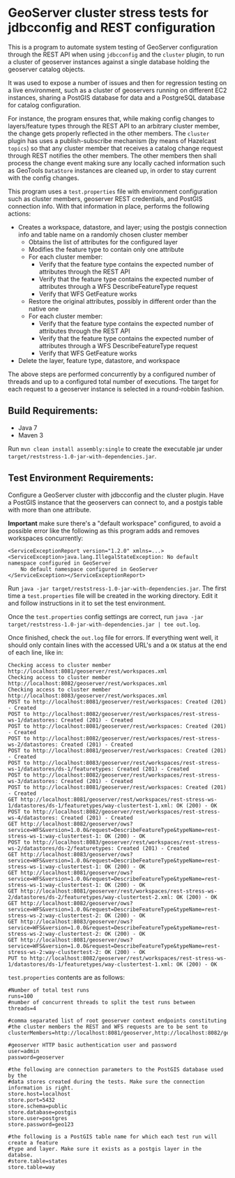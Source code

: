 # GeoServer cluster stress tests for jdbcconfig and REST configuration

This is a program to automate system testing of GeoServer configuration through the REST API when using `jdbcconfig` and the `cluster` plugin, to run a cluster of geoserver instances against a single database holding the geoserver catalog objects.

It was used to expose a number of issues and then for regression testing on a live environment, such as a cluster of geoservers running on different EC2 instances, sharing a PostGIS database for data and a PostgreSQL database for catalog configuration.

For instance, the program ensures that, while making config changes to layers/feature types through the REST API to an arbitrary cluster member, the change gets properly reflected in the other members.
The `cluster` plugin has uses a publish-subscribe mechanism (by means of Hazelcast `topics`) so that any cluster member that receives a catalog change request through REST notifies the other members. The other members then shall process the change event making sure any locally cached information such as GeoTools `DataStore` instances are cleaned up, in order to stay current with the config changes.

This program uses a `test.properties` file with environment configuration such as cluster members, geoserver REST credentials, and PostGIS connection info. With that information in place, performs the following actions:

* Creates a workspace, datastore, and layer; using the postgis connection info and table name on a randomly chosen cluster member
	* Obtains the list of attributes for the configured layer
	* Modifies the feature type to contain only one attribute
	* For each cluster member:
		* Verify that the feature type contains the expected number of attributes through the REST API
		* Verify that the feature type contains the expected number of attributes through a WFS DescribeFeatureType request
		* Verify that WFS GetFeature works
	* Restore the original attributes, possibly in different order than the native one
	* For each cluster member:
		* Verify that the feature type contains the expected number of attributes through the REST API
		* Verify that the feature type contains the expected number of attributes through a WFS DescribeFeatureType request
		* Verify that WFS GetFeature works
* Delete the layer, feature type, datastore, and workspace

The above steps are performed concurrently by a configured number of threads and up to a configured total number of executions.
The target for each request to a geoserver instance is selected in a round-robbin fashion.

## Build Requirements:
* Java 7
* Maven 3

Run `mvn clean install assembly:single` to create the executable jar under `target/reststress-1.0-jar-with-dependencies.jar`. 

## Test Environment Requirements:
Configure a GeoServer cluster with jdbcconfig and the cluster plugin.
Have a PostGIS instance that the geoservers can connect to, and a postgis table with more than one attribute.

**Important** make sure there's a "default workspace" configured, to avoid a possible error like the following as this program adds and removes workspaces concurrently:

	<ServiceExceptionReport version="1.2.0" xmlns=...>
	<ServiceException>java.lang.IllegalStateException: No default namespace configured in GeoServer
		No default namespace configured in GeoServer
	</ServiceException></ServiceExceptionReport>
 
Run `java -jar target/reststress-1.0-jar-with-dependencies.jar`.
The first time a `test.properties` file will be created in the working directory. Edit it and follow instructions in it to set the test environment.

Once the `test.properties` config settings are correct, run `java -jar target/reststress-1.0-jar-with-dependencies.jar | tee out.log`.

Once finished, check the `out.log` file for errors. If everything went well, it should only contain lines with the accessed URL's and a `OK` status at the end of each line, like in:

	Checking access to cluster member http://localhost:8081/geoserver/rest/workspaces.xml
	Checking access to cluster member http://localhost:8082/geoserver/rest/workspaces.xml
	Checking access to cluster member http://localhost:8083/geoserver/rest/workspaces.xml
	POST to http://localhost:8081/geoserver/rest/workspaces: Created (201) - Created
	POST to http://localhost:8082/geoserver/rest/workspaces/rest-stress-ws-1/datastores: Created (201) - Created
	POST to http://localhost:8081/geoserver/rest/workspaces: Created (201) - Created
	POST to http://localhost:8082/geoserver/rest/workspaces/rest-stress-ws-2/datastores: Created (201) - Created
	POST to http://localhost:8081/geoserver/rest/workspaces: Created (201) - Created
	POST to http://localhost:8083/geoserver/rest/workspaces/rest-stress-ws-1/datastores/ds-1/featuretypes: Created (201) - Created
	POST to http://localhost:8082/geoserver/rest/workspaces/rest-stress-ws-3/datastores: Created (201) - Created
	POST to http://localhost:8081/geoserver/rest/workspaces: Created (201) - Created
	GET http://localhost:8081/geoserver/rest/workspaces/rest-stress-ws-1/datastores/ds-1/featuretypes/way-clustertest-1.xml: OK (200) - OK
	POST to http://localhost:8082/geoserver/rest/workspaces/rest-stress-ws-4/datastores: Created (201) - Created
	GET http://localhost:8082/geoserver/ows?service=WFS&version=1.0.0&request=DescribeFeatureType&typeName=rest-stress-ws-1:way-clustertest-1: OK (200) - OK
	POST to http://localhost:8083/geoserver/rest/workspaces/rest-stress-ws-2/datastores/ds-2/featuretypes: Created (201) - Created
	GET http://localhost:8083/geoserver/ows?service=WFS&version=1.0.0&request=DescribeFeatureType&typeName=rest-stress-ws-1:way-clustertest-1: OK (200) - OK
	GET http://localhost:8081/geoserver/ows?service=WFS&version=1.0.0&request=DescribeFeatureType&typeName=rest-stress-ws-1:way-clustertest-1: OK (200) - OK
	GET http://localhost:8081/geoserver/rest/workspaces/rest-stress-ws-2/datastores/ds-2/featuretypes/way-clustertest-2.xml: OK (200) - OK
	GET http://localhost:8082/geoserver/ows?service=WFS&version=1.0.0&request=DescribeFeatureType&typeName=rest-stress-ws-2:way-clustertest-2: OK (200) - OK
	GET http://localhost:8083/geoserver/ows?service=WFS&version=1.0.0&request=DescribeFeatureType&typeName=rest-stress-ws-2:way-clustertest-2: OK (200) - OK
	GET http://localhost:8081/geoserver/ows?service=WFS&version=1.0.0&request=DescribeFeatureType&typeName=rest-stress-ws-2:way-clustertest-2: OK (200) - OK
	PUT to http://localhost:8082/geoserver/rest/workspaces/rest-stress-ws-1/datastores/ds-1/featuretypes/way-clustertest-1.xml: OK (200) - OK


`test.properties` contents are as follows:

	#Number of total test runs
	runs=100
	#number of concurrent threads to split the test runs between
	threads=4

	#comma separated list of root geoserver context endpoints constituting
	#the cluster members the REST and WFS requests are to be sent to
	clusterMembers=http://localhost:8081/geoserver,http://localhost:8082/geoserver,http://localhost:8083/geoserver

	#geoserver HTTP basic authentication user and password
	user=admin
	password=geoserver

	#the following are connection parameters to the PostGIS database used by the
	#data stores created during the tests. Make sure the connection information is right.
	store.host=localhost
	store.port=5432
	store.schema=public
	store.database=postgis
	store.user=postgres
	store.password=geo123

	#the following is a PostGIS table name for which each test run will create a feature
	#type and layer. Make sure it exists as a postgis layer in the databse.
	#store.table=states
	store.table=way